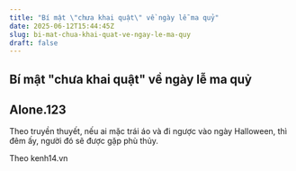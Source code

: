 ```yaml
---
title: "Bí mật \"chưa khai quật\" về ngày lễ ma quỷ"
date: 2025-06-12T15:44:45Z
slug: bi-mat-chua-khai-quat-ve-ngay-le-ma-quy
draft: false
---
```


## Bí mật "chưa khai quật" về ngày lễ ma quỷ

## Alone.123

Theo truyền thuyết, nếu ai mặc trái áo và đi ngược vào ngày Halloween, thì đêm ấy, người đó sẽ được gặp phù thủy.


Theo kenh14.vn​